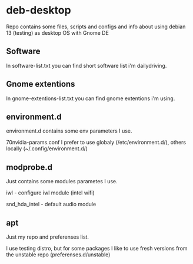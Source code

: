deb-desktop
=======
Repo contains some files, scripts and configs and info about using debian 13 (testing) as desktop OS with Gnome DE

## Software
In software-list.txt you can find short software list i'm dailydriving.

## Gnome extentions
In gnome-extentions-list.txt you can find gnome extentions i'm using.

## environment.d
environment.d contains some env parameters I use.

70nvidia-params.conf I prefer to use globaly (/etc/environment.d/), others locally (~/.config/environment.d/)

## modprobe.d
Just contains some modules parametes I use.

iwl - configure iwl module (intel wifi)

snd_hda_intel - default audio module

## apt
Just my repo and preferenses list.

I use testing distro, but for some packages I like to use fresh versions from the unstable repo (preferenses.d/unstable)
